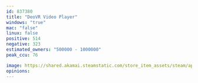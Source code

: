 ```yaml
---
id: 837380
title: "DeoVR Video Player"
windows: "true"
mac: "false"
linux: false
positive: 514
negative: 323
estimated_owners: "500000 - 1000000"
peak_ccu: 76

image: https://shared.akamai.steamstatic.com/store_item_assets/steam/apps/837380/header.jpg?t=1627901747
opinions:
---
```

